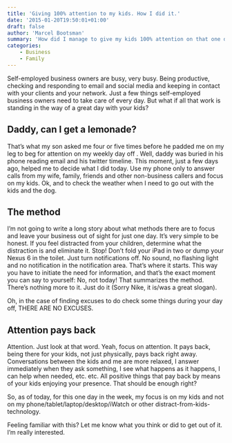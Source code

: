 ```yaml
---
title: 'Giving 100% attention to my kids. How I did it.'
date: '2015-01-20T19:50:01+01:00'
draft: false
author: 'Marcel Bootsman'
summary: 'How did I manage to give my kids 100% attention on that one day I need (and want) to take care of them on my own.'
categories:
    - Business
    - Family
---
```

Self-employed business owners are busy, very busy. Being productive, checking and responding to email and social media and keeping in contact with your clients and your network. Just a few things self-employed business owners need to take care of every day. But what if all that work is standing in the way of a great day with your kids?

Daddy, can I get a lemonade?
----------------------------

That’s what my son asked me four or five times before he padded me on my leg to beg for attention on my weekly day off . Well, daddy was buried in his phone reading email and his twitter timeline. This moment, just a few days ago, helped me to decide what I did today. Use my phone only to answer calls from my wife, family, friends and other non-business callers and focus on my kids. Ok, and to check the weather when I need to go out with the kids and the dog.

The method
----------

I’m not going to write a long story about what methods there are to focus and leave your business out of sight for just one day. It’s very simple to be honest. If you feel distracted from your children, determine what the distraction is and eliminate it. Stop! Don’t fold your iPad in two or dump your Nexus 6 in the toilet. Just turn notifications off. No sound, no flashing light and no notification in the notification area. That’s where it starts. This way you have to initiate the need for information, and that’s the exact moment you can say to yourself: No, not today! That summarizes the method. There’s nothing more to it. Just do it (Sorry Nike, it is/was a great slogan).

Oh, in the case of finding excuses to do check some things during your day off, THERE ARE NO EXCUSES.

Attention pays back
-------------------

Attention. Just look at that word. Yeah, focus on attention. It pays back, being there for your kids, not just physically, pays back right away. Conversations between the kids and me are more relaxed, I answer immediately when they ask something, I see what happens as it happens, I can help when needed, etc. etc. All positive things that pay back by means of your kids enjoying your presence. That should be enough right?

So, as of today, for this one day in the week, my focus is on my kids and not on my phone/tablet/laptop/desktop/iWatch or other distract-from-kids-technology.

Feeling familiar with this? Let me know what you think or did to get out of it. I’m really interested.